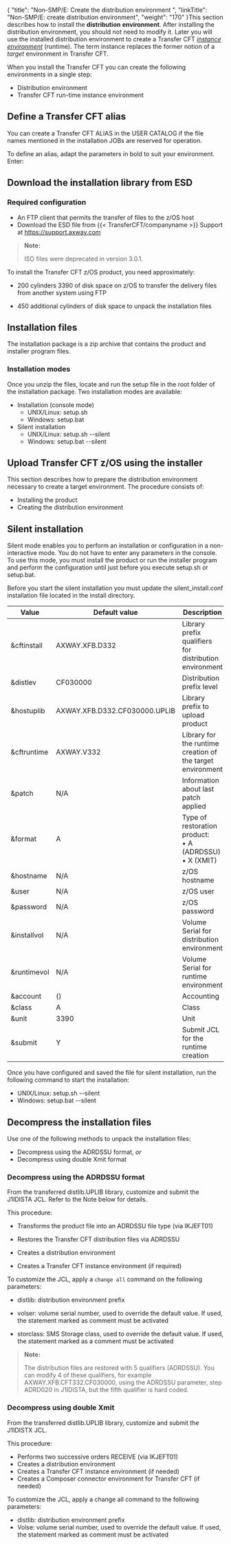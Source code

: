{
    "title": "Non-SMP/E: Create the distribution environment ",
    "linkTitle": "Non-SMP/E: create distribution environment",
    "weight": "170"
}This section describes how to install the **<span id="kanchor52"></span>distribution** **environment**. After installing the distribution environment, you should not need to modify it. Later you will use the installed distribution environment to create a Transfer CFT <span id="kanchor53"></span>[*instance* *environment*](t_install_instance_envr_zos) (runtime). The term instance replaces the former notion of a *target* environment in Transfer CFT.

When you install the Transfer CFT you can create the following environments in a single step:

-   Distribution environment
-   Transfer CFT run-time instance environment

<span id="kanchor54"></span>

## Define a Transfer CFT alias

You can create a Transfer CFT ALIAS in the USER CATALOG if the file names mentioned in the installation JOBs are reserved for operation.

To define an alias, adapt the parameters in bold to suit your environment. Enter:

## Download the installation library from ESD 

### Required configuration

-   An FTP client that permits the transfer of files to the z/OS host
-   Download the ESD file from {{< TransferCFT/companyname >}} Support at <a href="https://support.axway.com/" class="hyperlink">https://support.axway.com</a>

> **Note:**
>
> ISO files were deprecated in version 3.0.1.

To install the Transfer CFT z/OS product, you need approximately:

-   200 cylinders 3390 of disk space on z/OS to transfer the delivery files from another system using FTP

<!-- -->

-   450 additional cylinders of disk space to unpack the installation files

<span id="Installa"></span><span id="kanchor55"></span>

## Installation files 

The installation package is a zip archive that contains the product and installer program files.

### Installation modes

Once you unzip the files, locate and run the setup file in the root folder of the installation package. Two installation modes are available:

-   Installation (console mode)
    -   UNIX/Linux: setup.sh
    -   Windows: setup.bat
-   Silent installation
    -   UNIX/Linux: setup.sh --silent
    -   Windows: setup.bat --silent

## Upload Transfer CFT z/OS using the installer

This section describes how to prepare the distribution environment necessary to create a target environment. The procedure consists of:

-   Installing the product
-   Creating the distribution environment

## Silent installation

Silent mode enables you to perform an installation or configuration in a non-interactive mode. You do not have to enter any parameters in the console. To use this mode, you must install the product or run the installer program and perform the configuration until just before you execute setup.sh or setup.bat.

Before you start the silent installation you must update the silent\_install.conf installation file located in the install directory.


| Value  | Default value  | Description  |
| --- | --- | --- |
|  &amp;cftinstall  | AXWAY.XFB.D332  | Library prefix qualifiers for distribution environment  |
|  &amp;distlev  | CF030000  | Distribution prefix level  |
|  &amp;hostuplib  |  AXWAY.XFB.D332.CF030000.UPLIB  | Library prefix to upload product  |
|  &amp;cftruntime  | AXWAY.V332  | Library for the runtime creation of the target environment  |
|  &amp;patch  | N/A  | Information about last patch applied  |
|  &amp;format  | A  |  Type of restoration product:<br/> • A (ADRDSSU)<br/> • X (XMIT)</li>  |
|  &amp;hostname  | N/A  | z/OS hostname  |
|  &amp;user  | N/A  | z/OS user  |
|  &amp;password  | N/A  | z/OS password  |
|  &amp;installvol  | N/A  | Volume Serial for distribution environment  |
|  &amp;runtimevol  | N/A  | Volume Serial for runtime environment  |
|  &amp;account  | ()  | Accounting  |
|  &amp;class  | A  | Class  |
|  &amp;unit  | 3390  | Unit  |
|  &amp;submit  | Y  | Submit JCL for the runtime creation  |


Once you have configured and saved the file for silent installation, run the following command to start the installation:

-   UNIX/Linux: setup.sh --silent
-   Windows: setup.bat --silent

## Decompress the installation files

Use one of the following methods to unpack the installation files:

-   Decompress using the ADRDSSU format, *or*
-   Decompress using double Xmit format

<span id="kanchor56"></span>

### Decompress using the ADRDSSU format

From the transferred distlib.UPLIB library, customize and submit the J1IDISTA JCL. Refer to the Note below for details.

This procedure:

-   Transforms the product file into an ADRDSSU file type (via IKJEFT01)

<!-- -->

-   Restores the Transfer CFT distribution files via ADRDSSU

<!-- -->

-   Creates a distribution environment

<!-- -->

-   Creates a Transfer CFT instance environment (if required)

To customize the JCL, apply a `change all` command on the following parameters:

-   distlib: distribution environment prefix

<!-- -->

-   volser: volume serial number, used to override the default value. If used, the statement marked as comment must be activated

<!-- -->

-   storclass: SMS Storage class, used to override the default value. If used, the statement marked as a comment must be activated

> **Note:**
>
> The distribution files are restored with 5 qualifiers (ADRDSSU). You can modify 4 of these qualifiers, for example AXWAY.XFB.CFT332.CF030000, using the ADRDSSU parameter, step ADRD020 in J1IDISTA, but the fifth qualifier is hard coded.

<span id="kanchor57"></span>

### Decompress using double Xmit

From the transferred distlib.UPLIB library, customize and submit the J1IDISTX JCL.

This procedure:

-   Performs two successive orders RECEIVE (via IKJEFT01)
-   Creates a distribution environment
-   Creates a Transfer CFT instance environment (if needed)
-   Creates a Composer connector environment for Transfer CFT (if needed)

To customize the JCL, apply a change all command to the following parameters:

-   distlib: distribution environment prefix
-   Volse: volume serial number, used to override the default value. If used, the statement marked as comment must be activated

